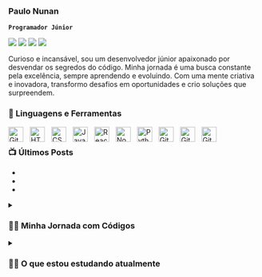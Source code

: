 ### Paulo Nunan

**`Programador Júnior`**
<div> 

  <a href="https://www.instagram.com/ph.nunan/" target="_blank"><img src="https://img.shields.io/badge/-Instagram-%23E4405F?style=for-the-badge&logo=instagram&logoColor=white" target="_blank"></a>
 <a href="https://discord.gg/kd4krxcN" target="_blank"><img src="https://img.shields.io/badge/Discord-7289DA?style=for-the-badge&logo=discord&logoColor=white" target="_blank"></a> 
  <a href = "mailto:ph.nunan@gmail.com"><img src="https://img.shields.io/badge/-Gmail-%23333?style=for-the-badge&logo=gmail&logoColor=white" target="_blank"></a>
  <a href="www.linkedin.com/in/paulo-nunan-496978256" target="_blank"><img src="https://img.shields.io/badge/-LinkedIn-%230077B5?style=for-the-badge&logo=linkedin&logoColor=white" target="_blank"></a> 
  
</div>

Curioso e incansável, sou um desenvolvedor júnior apaixonado por desvendar os segredos do código. Minha jornada é uma busca constante pela excelência, sempre aprendendo e evoluindo. Com uma mente criativa e inovadora, transformo desafios em oportunidades e crio soluções que surpreendem.

### 🧰 Linguagens e Ferramentas


<img align="left" alt="Git" width="30px" style="padding-right:10px;" src="https://cdn.jsdelivr.net/gh/devicons/devicon/icons/git/git-original.svg" />
<img align="left" alt="HTML" width="30px" style="padding-right:10px;" src="https://cdn.jsdelivr.net/gh/devicons/devicon/icons/html5/html5-plain.svg" />
<img align="left" alt="CSS" width="30px" style="padding-right:10px;" src="https://cdn.jsdelivr.net/gh/devicons/devicon/icons/css3/css3-plain.svg" />
<img align="left" alt="JavaScript" width="30px" style="padding-right:10px;" src="https://cdn.jsdelivr.net/gh/devicons/devicon/icons/javascript/javascript-plain.svg" />
<img align="left" alt="React" width="30px" style="padding-right:10px;" src="https://cdn.jsdelivr.net/gh/devicons/devicon/icons/react/react-original.svg" />
<img align="left" alt="NodeJS" width="30px" style="padding-right:10px;" src="https://cdn.jsdelivr.net/gh/devicons/devicon/icons/nodejs/nodejs-original.svg" />
<img align="left" alt="Python" width="30px" style="padding-right:10px;" src="https://cdn.jsdelivr.net/gh/devicons/devicon/icons/python/python-original.svg" />
<img align="left" alt="GitHub" width="30px" style="padding-right:10px;" src="https://cdn.jsdelivr.net/gh/devicons/devicon/icons/mongodb/mongodb-original-wordmark.svg" />
<img align="left" alt="GitHub" width="30px" style="padding-right:10px;" src="https://cdn.jsdelivr.net/gh/devicons/devicon/icons/express/express-original.svg" />
<img align="left" alt="GitHub" width="30px" style="padding-right:10px;" src="https://cdn.jsdelivr.net/gh/devicons/devicon/icons/postgresql/postgresql-plain-wordmark.svg" />
<br />


### 📺 Últimos Posts
-
-
-



<details>
 <summary><h3>👨‍💻 Minha Jornada com Códigos </h3></summary>
 👋 Olá! Tenho 24 anos e minha jornada na programação começou há apenas 2 anos. Inicialmente, mergulhei no mundo do código com um objetivo simples: criar projetos que facilitassem minha própria vida.

  -
No entanto, algo incrível aconteceu durante essa jornada. Tive a sorte de conhecer desenvolvedores incríveis no meu antigo trabalho, e esse encontro mudou completamente o rumo da minha vida.

Fui fisgado pela paixão pela programação e desde então me tornei obcecado por aprender e crescer neste campo empolgante.

Hoje, estou comprometido em me aprimorar a cada dia, desafiar os limites do meu conhecimento e criar soluções inovadoras que resolvam problemas do mundo real. Estou sempre aberto a colaborações e novas oportunidades de aprendizado.

Vamos construir o futuro juntos! 🚀💻 #DesenvolvedorApaixonado #EmBuscaDoCódigoPerfeito

</details>

 <details>
 <summary><h3>👨‍💻 O que estou estudando atualmente </h3></summary>
   
Atualmente estou querendo me aperfeiçoar em automações e manipulações de dados:
 - Python

Ter conhecimento necessário para criar app MERN, então estou me dedicando para aprender EXPRESS.JS para somar com meus conhecimentos(obs: ainda estou criando algo em express, por isso não tem no repositório)
- EXPRESS.JS
